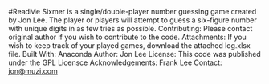 #ReadMe
Sixmer is a single/double-player number guessing game created by Jon Lee. The player or players will attempt to guess a six-figure number with unique digits in as few tries as possible. 
Contributing: Please contact original author if you wish to contribute to the code.
Attachments: If you wish to keep track of your played games, download the attached log.xlsx file.
Built With: Anaconda
Author: Jon Lee
License: This code was published under the GPL Licensce
Acknowledgements: Frank Lee
Contact: jon@muzi.com

